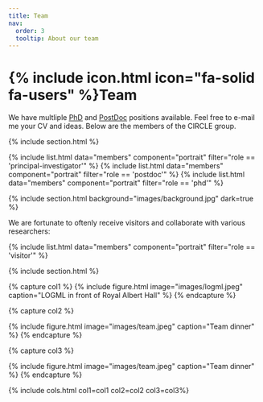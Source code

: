 ```yaml
---
title: Team
nav:
  order: 3
  tooltip: About our team
---
```


# {% include icon.html icon="fa-solid fa-users" %}Team

We have multliple <u><a href="https://tolgabirdal.github.io/assets/pdf/circlejobs_phd.pdf">PhD</a></u> and <u><a href="https://tolgabirdal.github.io/assets/pdf/circlejobs.pdf">PostDoc</a></u> positions available. Feel free to e-mail me your CV and ideas. Below are the members of the CIRCLE group.

{% include section.html %}

<!--{% include list.html data="members" component="portrait" filter="role == 'pi'" %}-->
{% include list.html data="members" component="portrait" filter="role == 'principal-investigator'" %}
{% include list.html data="members" component="portrait" filter="role == 'postdoc'" %}
{% include list.html data="members" component="portrait" filter="role == 'phd'" %}

{% include section.html background="images/background.jpg" dark=true %}

We are fortunate to oftenly receive visitors and collaborate with various researchers:

{% include list.html data="members" component="portrait" filter="role == 'visitor'" %}

{% include section.html %}


{% capture col1 %}
{%
  include figure.html
  image="images/logml.jpeg"
  caption="LOGML in front of Royal Albert Hall"
%}
{% endcapture %}

{% capture col2 %}
<!--<img src="images/logml.jpeg">-->
{%
  include figure.html
  image="images/team.jpeg"
  caption="Team dinner"
%}
{% endcapture %}

{% capture col3 %}
<!--<img src="images/logml.jpeg">-->
{%
  include figure.html
  image="images/team.jpeg"
  caption="Team dinner"
%}
{% endcapture %}

<!--{% capture content %}
{% include figure.html image="images/team.jpeg" style="margin-top: 20px;" %}-->
{% include cols.html col1=col1 col2=col2 col3=col3%}

<!--{% endcapture %}-->

<!--{% include section.html dark=true %}-->
